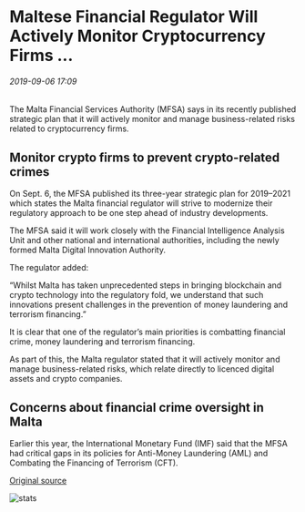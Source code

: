 # Maltese Financial Regulator Will Actively Monitor Cryptocurrency Firms ...

###### 2019-09-06 17:09

The Malta Financial Services Authority (MFSA) says in its recently published strategic plan that it will actively monitor and manage business-related risks related to cryptocurrency firms.

## Monitor crypto firms to prevent crypto-related crimes

On Sept. 6, the MFSA published its three-year strategic plan for 2019–2021 which states the Malta financial regulator will strive to modernize their regulatory approach to be one step ahead of industry developments.

The MFSA said it will work closely with the Financial Intelligence Analysis Unit and other national and international authorities, including the newly formed Malta Digital Innovation Authority.

The regulator added:

“Whilst Malta has taken unprecedented steps in bringing blockchain and crypto technology into the regulatory fold, we understand that such innovations present challenges in the prevention of money laundering and terrorism financing.”

It is clear that one of the regulator’s main priorities is combatting financial crime, money laundering and terrorism financing.

As part of this, the Malta regulator stated that it will actively monitor and manage business-related risks, which relate directly to licenced digital assets and crypto companies.

## Concerns about financial crime oversight in Malta

Earlier this year, the International Monetary Fund (IMF) said that the MFSA had critical gaps in its policies for Anti-Money Laundering (AML) and Combating the Financing of Terrorism (CFT).

[Original source](https://cointelegraph.com/news/maltese-financial-regulator-will-actively-monitor-cryptocurrency-firms)

![stats](https://c.statcounter.com/11760860/0/a89fa40b/1/ "stats")